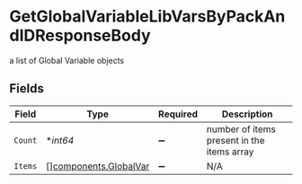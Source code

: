 # GetGlobalVariableLibVarsByPackAndIDResponseBody

a list of Global Variable objects


## Fields

| Field                                                          | Type                                                           | Required                                                       | Description                                                    |
| -------------------------------------------------------------- | -------------------------------------------------------------- | -------------------------------------------------------------- | -------------------------------------------------------------- |
| `Count`                                                        | **int64*                                                       | :heavy_minus_sign:                                             | number of items present in the items array                     |
| `Items`                                                        | [][components.GlobalVar](../../models/components/globalvar.md) | :heavy_minus_sign:                                             | N/A                                                            |